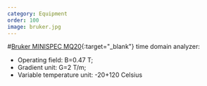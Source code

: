 ```yaml
---
category: Equipment
order: 100
image: bruker.jpg
---
```


#[Bruker MINISPEC MQ20](http://www.bruker.com/products/mr/td-nmr/minispec-mq-series.html){:target="_blank"}
time domain analyzer:

- Operating field: B=0.47 T;
- Gradient unit: G=2 T/m;
- Variable temperature unit: -20+120 Celsius
